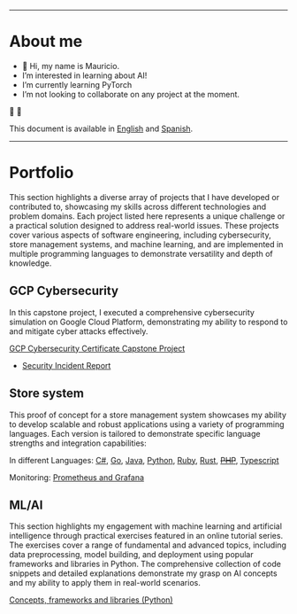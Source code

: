 ----
# About me
- 👋 Hi, my name is Mauricio.
- I’m interested in learning about AI!
- I’m currently learning PyTorch
- I’m not looking to collaborate on any project at the moment.

🌱 💞️ 

This document is available in [English](https://github.com/mid-tillage/sys-internals) and [Spanish](https://github.com/mid-tillage/sys-internals/blob/main/README-spanish.md).

----
# Portfolio

This section highlights a diverse array of projects that I have developed or contributed to, showcasing my skills across different technologies and problem domains. Each project listed here represents a unique challenge or a practical solution designed to address real-world issues. These projects cover various aspects of software engineering, including cybersecurity, store management systems, and machine learning, and are implemented in multiple programming languages to demonstrate versatility and depth of knowledge.

## GCP Cybersecurity 
In this capstone project, I executed a comprehensive cybersecurity simulation on Google Cloud Platform, demonstrating my ability to respond to and mitigate cyber attacks effectively.

[GCP Cybersecurity Certificate Capstone Project](https://github.com/mid-tillage/sys-internals/blob/main/Google%20Cloud%20Cybersecurity%20Certificate%20-%20Capstone%20Project%20-%20Attack%20Response%20Example.md)

- [Security Incident Report](https://github.com/mid-tillage/sys-internals/blob/main/Google%20Cloud%20Cybersecurity%20Certificate%20-%20Capstone%20Project%20-%20Security%20Incident%20Report.md)



## Store system
This proof of concept for a store management system showcases my ability to develop scalable and robust applications using a variety of programming languages. Each version is tailored to demonstrate specific language strengths and integration capabilities:

In different Languages: [C#](https://github.com/mid-tillage/sys-internals/blob/main/store-cs-project.md), [Go](https://github.com/mid-tillage/sys-internals/blob/main/store-go-project.md), [Java](https://github.com/mid-tillage/sys-internals/blob/main/store-java-project.md), [Python](https://github.com/mid-tillage/sys-internals/blob/main/store-python-project.md), [Ruby](https://github.com/mid-tillage/sys-internals/blob/main/store-ruby-project.md), [Rust](https://github.com/mid-tillage/sys-internals/blob/main/store-rust-project.md), ~~[PHP](https://github.com/mid-tillage/sys-internals/blob/main/store-php-project.md)~~, [Typescript](https://github.com/mid-tillage/sys-internals/blob/main/store-ts-project.md)

Monitoring: [Prometheus and Grafana](https://github.com/mid-tillage/nestjs-metrics)

## ML/AI
This section highlights my engagement with machine learning and artificial intelligence through practical exercises featured in an online tutorial series. The exercises cover a range of fundamental and advanced topics, including data preprocessing, model building, and deployment using popular frameworks and libraries in Python. The comprehensive collection of code snippets and detailed explanations demonstrate my grasp on AI concepts and my ability to apply them in real-world scenarios.

[Concepts, frameworks and libraries (Python)](https://github.com/mid-tillage/sys-internals/blob/main/ml-ai-exercises.md)


<!---
sys-internals/sys-internals is a ✨ special ✨ repository because its `README.md` (this file) appears on your GitHub profile.
You can click the Preview link to take a look at your changes.
--->
